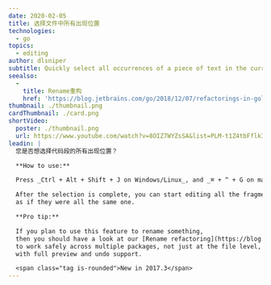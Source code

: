 ```yaml
---
date: 2020-02-05
title: 选择文件中所有出现位置
technologies:
  - go
topics:
  - editing
author: dlsniper
subtitle: Quickly select all occurrences of a piece of text in the current file
seealso:
  - 
    title: Rename重构
    href: 'https://blog.jetbrains.com/go/2018/12/07/refactorings-in-goland-rename-refactoring/'
thumbnail: ./thumbnail.png
cardThumbnail: ./card.png
shortVideo:
  poster: ./thumbnail.png
  url: https://www.youtube.com/watch?v=8OIZ7WYZsSA&list=PLM-t1Z4tbFflkIOaap4P-BV30ZrZwrDld&index=7
leadin: |
  您是否想选择代码段的所有出现位置？

  **How to use:**

  Press _Ctrl + Alt + Shift + J on Windows/Linux_, and _⌘ + ^ + G on macOS_.

  After the selection is complete, you can start editing all the fragments
  as if they were all the same one.

  **Pro tip:**

  If you plan to use this feature to rename something,
  then you should have a look at our [Rename refactoring](https://blog.jetbrains.com/go/2018/12/07/refactorings-in-goland-rename-refactoring/), which is designed
  to work safely across multiple packages, not just at the file level,
  with full preview and undo support.

  <span class="tag is-rounded">New in 2017.3</span>
---
```


